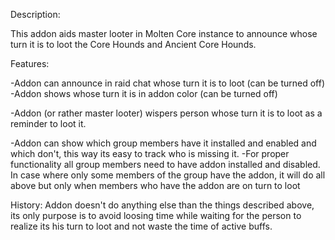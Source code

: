 Description:

This addon aids master looter in Molten Core instance to announce whose turn it is to loot the Core Hounds and Ancient Core Hounds.

 
Features:

-Addon can announce in raid chat whose turn it is to loot (can be turned off) 
-Addon shows whose turn it is in addon color (can be turned off)

-Addon (or rather master looter) wispers person whose turn it is to loot as a reminder to loot it.

-Addon can show which group members have it installed and enabled and which don't, this way its easy to track who is missing it.
-For proper functionality all group members need to have addon installed and disabled. In case where only some members of the group have the addon, it will do all above but only when members who have the addon are on turn to loot


History:
Addon doesn't do anything else than the things described above, its only purpose is to avoid loosing time while waiting for the person to realize its his turn to loot and not waste the time of active buffs.
